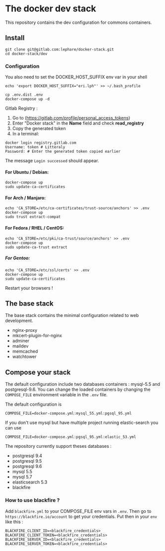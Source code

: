 # The docker dev stack

This repository contains the dev configuration for commons containers.

## Install

```shell
git clone git@gitlab.com:lephare/docker-stack.git
cd docker-stack/dev
```

### Configuration
You also need to set the DOCKER_HOST_SUFFIX env var in your shell

	echo 'export DOCKER_HOST_SUFFIX="eri.lph"' >> ~/.bash_profile

```shell
cp .env.dist .env
docker-compose up -d
```

Gitlab Registry :

1. Go to (https://gitlab.com/profile/personal_access_tokens)
2. Enter "Docker stack" in the **Name** field and check **read_registry**
3. Copy the generated token
4. In a terminal:

```shell
docker login registry.gitlab.com
Username: token # Litteraly
Password: # Enter the generated token copied earlier
```

The message `Login successed` should appear.

#### For Ubuntu / Debian:

```shell
docker-compose up
sudo update-ca-certificates
```

#### For Arch / Manjaro:

```shell
echo 'CA_STORE=/etc/ca-certificates/trust-source/anchors' >> .env
docker-compose up
sudo trust extract-compat
```

#### For Fedora / RHEL / CentOS:

```shell
echo 'CA_STORE=/etc/pki/ca-trust/source/anchors' >> .env
docker-compose up
sudo update-ca-trust extract
```

##### For Gentoo:

```shell
echo 'CA_STORE=/etc/ssl/certs' >> .env
docker-compose up
sudo update-ca-certificates
```

Restart your browsers !

## The base stack

The base stack contains the minimal configuration related to web development.

 - nginx-proxy
 - mkcert-plugin-for-nginx
 - adminer
 - maildev
 - memcached
 - watchtower

## Compose your stack

The default configuration include two databases containers : mysql-5.5 and postgresql-9.6. You can change the loaded containers by changing the `COMPOSE_FILE` environment variable in the `.env` file.

The default configuration is

	COMPOSE_FILE=docker-compose.yml:mysql_55.yml:pgsql_95.yml

If you don't use mysql but have multiple project running elastic-search you can use

	COMPOSE_FILE=docker-compose.yml:pgsql_95.yml:elastic_53.yml

The repository currently support theses databases :

 - postgresql 9.4
 - postgresql 9.5
 - postgresql 9.6
 - mysql 5.5
 - mysql 5.7
 - elasticsearch 5.3
 - blackfire

### How to use blackfire ?

Add `blackfire.yml` to your COMPOSE_FILE env vars in `.env`. Then go to `https://blackfire.io/account` to get your credentials. Put then in your `env` like this :

```
BLACKFIRE_CLIENT_ID=<blackfire_credentials>
BLACKFIRE_CLIENT_TOKEN=<blackfire_credentials>
BLACKFIRE_SERVER_ID=<blackfire_credentials>
BLACKFIRE_SERVER_TOKEN=<blackfire_credentials>
```

